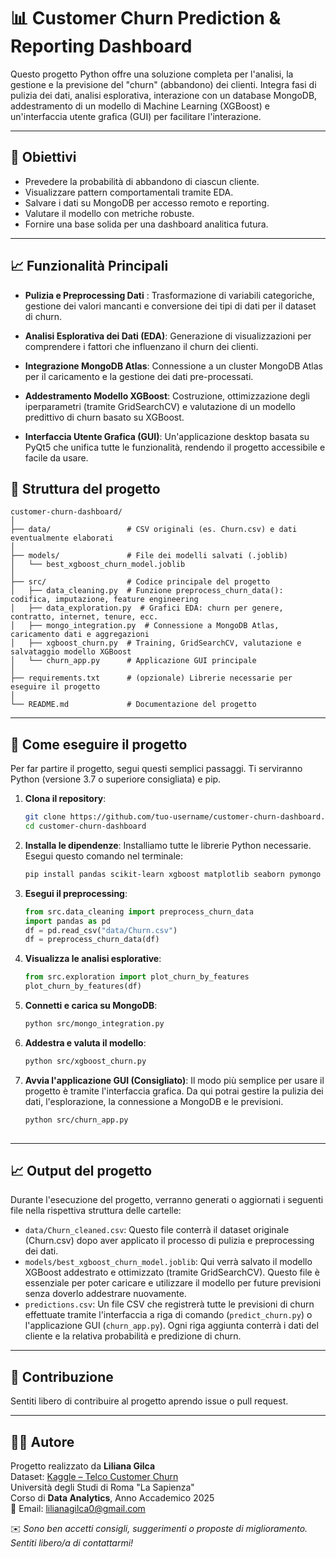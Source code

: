 # 📊 Customer Churn Prediction & Reporting Dashboard

Questo progetto Python offre una soluzione completa per l'analisi, la gestione e la previsione del "churn" (abbandono) dei clienti. Integra fasi di pulizia dei dati, analisi esplorativa, interazione con un database MongoDB, addestramento di un modello di Machine Learning (XGBoost) e un'interfaccia utente grafica (GUI) per facilitare l'interazione.

---

## 🧠 Obiettivi

- Prevedere la probabilità di abbandono di ciascun cliente.
- Visualizzare pattern comportamentali tramite EDA.
- Salvare i dati su MongoDB per accesso remoto e reporting.
- Valutare il modello con metriche robuste.
- Fornire una base solida per una dashboard analitica futura.

---

## 📈 Funzionalità Principali
- **Pulizia e Preprocessing Dati** : Trasformazione di variabili categoriche, gestione dei valori mancanti e conversione dei tipi di dati per il dataset di churn.

- **Analisi Esplorativa dei Dati (EDA)**: Generazione di visualizzazioni per comprendere i fattori che influenzano il churn dei clienti.

- **Integrazione MongoDB Atlas**: Connessione a un cluster MongoDB Atlas per il caricamento e la gestione dei dati pre-processati.

- **Addestramento Modello XGBoost**: Costruzione, ottimizzazione degli iperparametri (tramite GridSearchCV) e valutazione di un modello predittivo di churn basato su XGBoost.

- **Interfaccia Utente Grafica (GUI)**: Un'applicazione desktop basata su PyQt5 che unifica tutte le funzionalità, rendendo il progetto accessibile e facile da usare.
  
## 📁 Struttura del progetto

```
customer-churn-dashboard/
│
├── data/                 # CSV originali (es. Churn.csv) e dati eventualmente elaborati
│
├── models/               # File dei modelli salvati (.joblib)
│   └── best_xgboost_churn_model.joblib
│
├── src/                  # Codice principale del progetto
│   ├── data_cleaning.py  # Funzione preprocess_churn_data(): codifica, imputazione, feature engineering
│   ├── data_exploration.py  # Grafici EDA: churn per genere, contratto, internet, tenure, ecc.
│   ├── mongo_integration.py  # Connessione a MongoDB Atlas, caricamento dati e aggregazioni
│   ├── xgboost_churn.py  # Training, GridSearchCV, valutazione e salvataggio modello XGBoost
│   └── churn_app.py      # Applicazione GUI principale
│
├── requirements.txt      # (opzionale) Librerie necessarie per eseguire il progetto
│
└── README.md             # Documentazione del progetto
```

---

## 🚀 Come eseguire il progetto

Per far partire il progetto, segui questi semplici passaggi. Ti serviranno Python (versione 3.7 o superiore consigliata) e pip.

1. **Clona il repository**:
   ```bash
   git clone https://github.com/tuo-username/customer-churn-dashboard.git
   cd customer-churn-dashboard
   ```

2. **Installa le dipendenze**:
   Installiamo tutte le librerie Python necessarie. Esegui questo comando nel terminale:
   
   ```bash
   pip install pandas scikit-learn xgboost matplotlib seaborn pymongo PyQt5 joblib
   ```

4. **Esegui il preprocessing**:
   
   ```python
   from src.data_cleaning import preprocess_churn_data
   import pandas as pd
   df = pd.read_csv("data/Churn.csv")
   df = preprocess_churn_data(df)
   ```

6. **Visualizza le analisi esplorative**:
   
   ```python
   from src.exploration import plot_churn_by_features
   plot_churn_by_features(df)
   ```

8. **Connetti e carica su MongoDB**:
   ```bash
   python src/mongo_integration.py
   ```

9. **Addestra e valuta il modello**:
   ```bash
   python src/xgboost_churn.py
   ```
10. **Avvia l'applicazione GUI (Consigliato)**:
    Il modo più semplice per usare il progetto è tramite l'interfaccia grafica. Da qui potrai gestire la pulizia dei dati, l'esplorazione, la connessione a MongoDB e le previsioni.
     ```bash
     python src/churn_app.py
   

---

## 📈 Output del progetto

Durante l'esecuzione del progetto, verranno generati o aggiornati i seguenti file nella rispettiva struttura delle cartelle:

- `data/Churn_cleaned.csv`: Questo file conterrà il dataset originale (Churn.csv) dopo aver applicato il processo di pulizia e preprocessing dei dati.
- `models/best_xgboost_churn_model.joblib`: Qui verrà salvato il modello XGBoost addestrato e ottimizzato (tramite GridSearchCV). Questo file è essenziale per poter caricare e utilizzare il modello per future previsioni senza doverlo addestrare nuovamente.
- `predictions.csv`: Un file CSV che registrerà tutte le previsioni di churn effettuate tramite l'interfaccia a riga di comando (`predict_churn.py`) o l'applicazione GUI (`churn_app.py`). Ogni riga aggiunta conterrà i dati del cliente e la relativa probabilità e predizione di churn.

---

## 🧩 Contribuzione
Sentiti libero di contribuire al progetto aprendo issue o pull request.

---

## 👩‍💻 Autore

Progetto realizzato da **Liliana Gilca**  
Dataset: [Kaggle – Telco Customer Churn](https://www.kaggle.com/datasets/blastchar/telco-customer-churn)  
Università degli Studi di Roma "La Sapienza"  
Corso di **Data Analytics**, Anno Accademico 2025  
📧 Email: lilianagilca0@gmail.com

✉️ *Sono ben accetti consigli, suggerimenti o proposte di miglioramento. Sentiti libero/a di contattarmi!*


